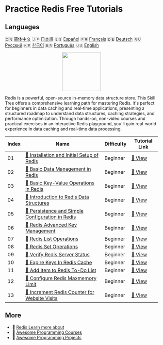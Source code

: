 # Practice Redis Free Tutorials

## Languages

🇨🇳 [简体中文](README_zh.md) 🇯🇵 [日本語](README_ja.md) 🇪🇸 [Español](README_es.md) 🇫🇷 [Français](README_fr.md) 🇩🇪 [Deutsch](README_de.md) 🇷🇺 [Русский](README_ru.md) 🇰🇷 [한국어](README_ko.md) 🇧🇷 [Português](README_pt.md) 🇺🇸 [English](README.md) 

<div align="center">
<img width="128px" src="https://file.labex.io/path/4MMYfz8sH7hJ.png">
</div>

Redis is a powerful, open-source in-memory data structure store. This Skill Tree offers a comprehensive learning path for mastering Redis. It's perfect for beginners in data caching and real-time applications, presenting a structured roadmap to understand data structures, caching strategies, and performance optimization. Through hands-on, non-video courses and practical exercises in an interactive Redis playground, you'll gain real-world experience in data caching and real-time data processing.

|   Index | Name                                                                                                                                      | Difficulty   | Tutorial Link                                                                                    |
|---------|-------------------------------------------------------------------------------------------------------------------------------------------|--------------|--------------------------------------------------------------------------------------------------|
|      01 | [📖 Installation and Initial Setup of Redis](https://labex.io/tutorials/redis-installation-and-initial-setup-of-redis-552075)             | Beginner     | [🔗 View](https://labex.io/tutorials/redis-installation-and-initial-setup-of-redis-552075)       |
|      02 | [📖 Basic Data Management in Redis](https://labex.io/tutorials/redis-basic-data-management-in-redis-552076)                               | Beginner     | [🔗 View](https://labex.io/tutorials/redis-basic-data-management-in-redis-552076)                |
|      03 | [📖 Basic Key-Value Operations in Redis](https://labex.io/tutorials/redis-basic-key-value-operations-in-redis-552077)                     | Beginner     | [🔗 View](https://labex.io/tutorials/redis-basic-key-value-operations-in-redis-552077)           |
|      04 | [📖 Introduction to Redis Data Structures](https://labex.io/tutorials/redis-introduction-to-redis-data-structures-552078)                 | Beginner     | [🔗 View](https://labex.io/tutorials/redis-introduction-to-redis-data-structures-552078)         |
|      05 | [📖 Persistence and Simple Configuration in Redis](https://labex.io/tutorials/redis-persistence-and-simple-configuration-in-redis-552079) | Beginner     | [🔗 View](https://labex.io/tutorials/redis-persistence-and-simple-configuration-in-redis-552079) |
|      06 | [📖 Redis Advanced Key Management](https://labex.io/tutorials/redis-redis-advanced-key-management-552094)                                 | Beginner     | [🔗 View](https://labex.io/tutorials/redis-redis-advanced-key-management-552094)                 |
|      07 | [📖 Redis List Operations](https://labex.io/tutorials/redis-redis-list-operations-552098)                                                 | Beginner     | [🔗 View](https://labex.io/tutorials/redis-redis-list-operations-552098)                         |
|      08 | [📖 Redis Set Operations](https://labex.io/tutorials/redis-redis-set-operations-552104)                                                   | Beginner     | [🔗 View](https://labex.io/tutorials/redis-redis-set-operations-552104)                          |
|      09 | [📖 Verify Redis Server Status](https://labex.io/tutorials/redis-verify-redis-server-status-552152)                                       | Beginner     | [🔗 View](https://labex.io/tutorials/redis-verify-redis-server-status-552152)                    |
|      10 | [📖 Expire Keys In Redis Cache](https://labex.io/tutorials/redis-expire-keys-in-redis-cache-552156)                                       | Beginner     | [🔗 View](https://labex.io/tutorials/redis-expire-keys-in-redis-cache-552156)                    |
|      11 | [📖 Add Item to Redis To-Do List](https://labex.io/tutorials/redis-add-item-to-redis-to-do-list-552161)                                   | Beginner     | [🔗 View](https://labex.io/tutorials/redis-add-item-to-redis-to-do-list-552161)                  |
|      12 | [📖 Configure Redis Maxmemory Limit](https://labex.io/tutorials/redis-configure-redis-maxmemory-limit-552162)                             | Beginner     | [🔗 View](https://labex.io/tutorials/redis-configure-redis-maxmemory-limit-552162)               |
|      13 | [📖 Increment Redis Counter for Website Visits](https://labex.io/tutorials/redis-increment-redis-counter-for-website-visits-552163)       | Beginner     | [🔗 View](https://labex.io/tutorials/redis-increment-redis-counter-for-website-visits-552163)    |

## More

- 🔗 [Redis Learn more about](https://labex.io/skilltrees/redis)
- 🔗 [Awesome Programming Courses](https://github.com/labex-labs/awesome-programming-courses)
- 🔗 [Awesome Programming Projects](https://github.com/labex-labs/awesome-programming-projects)

